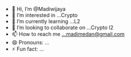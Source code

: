 - 👋 Hi, I’m @Madiwijaya
- 👀 I’m interested in ...Crypto
- 🌱 I’m currently learning ...L2
- 💞️ I’m looking to collaborate on ...Crypto l2
- 📫 How to reach me ...madimedan@gmail.com
- 😄 Pronouns: ...
- ⚡ Fun fact: ...

<!---
Madiwijaya/Madiwijaya is a ✨ special ✨ repository because its `README.md` (this file) appears on your GitHub profile.
You can click the Preview link to take a look at your changes.
--->
